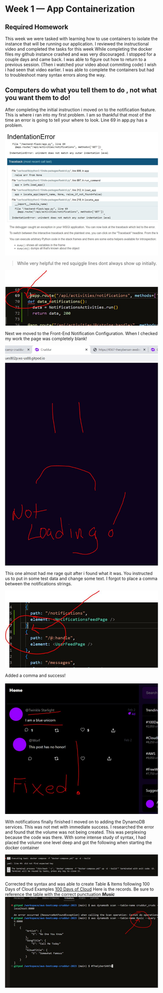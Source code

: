 # Week 1 — App Containerization
## Required Homework
  
This week we were tasked with learning how to use containers to isolate the instance that will be running our application.
I reviewed the instructional video and completed the tasks for this week
While completing the docker files my github instance crashed and was very discouraged. I stopped for a couple days and came back. 
I was able to figure out how to return to a previous session. (Then i watched your video about commiting code) I wish i had seen that video earlier. 
I was able to complete the containers but had to troubleshoot many syntax errors along the way.


## Computers do what you tell them to do , not what you want them to do!

After completing the initial instruction i moved on to the notification feature. This is where i ran into my first problem.
I am so thankful that most of the time an error is going to tell your where to look. Line 69 in app.py has a problem.

![Indentation Error](/journal/assets/apperror.JPG)

> While very helpful the red squiggle lines dont always show up initially.

![Found Error](/journal/assets/apperror2.JPG)

Next we moved to the Front-End Notification Configuration. When I checked my work the page was completely blank!

![CRUDDUR Failure](/journal/assets/apperror4.JPG)

This one almost had me rage quit after i found what it was. You instructed us to put in some test data and change some text. 
I forgot to place a comma between the notifications strings.

![Syntax Hell](/journal/assets/apperror3.JPG)

Added a comma and success!

![Happy Days](/journal/assets/appsuccess.JPG)

With notifications finally finished I moved on to adding the DynamoDB services. 
This was not met with immediate success. I researched the error and found that the volume was not being created.
This was perplexing because the code was there. With some intense study of syntax, I had placed the volume one level deep and got the following when starting the docker container

![Volume Error](/journal/assets/apperror5.JPG)

Corrected the syntax and was able to create Table & Items following 100 Days of Cloud Examples [100 Days of Cloud](https://github.com/100DaysOfCloud/challenge-dynamodb-local)
Here is the records. Be sure to reference the table with the correct punctuation ***Music***
![Table Records](/journal/assets/music.JPG)



